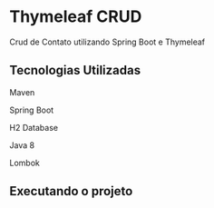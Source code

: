 # Thymeleaf CRUD

Crud de Contato utilizando Spring Boot e Thymeleaf


## Tecnologias Utilizadas
Maven

Spring Boot

H2 Database

Java 8

Lombok


## Executando o projeto

 



